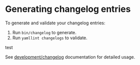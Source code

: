 # Generating changelog entries

To generate and validate your changelog entries:

1. Run `bin/changelog` to generate.
1. Run `yamllint changelogs` to validate.

test

See [development/changelog] documentation for detailed usage.

[development/changelog]: https://docs.gitlab.com/ee/development/changelog.html
